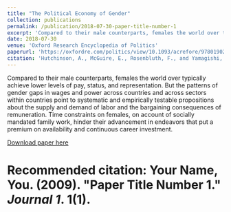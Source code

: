 ```yaml
---
title: "The Political Economy of Gender"
collection: publications
permalink: /publication/2018-07-30-paper-title-number-1
excerpt: 'Compared to their male counterparts, females the world over typically achieve lower levels of pay, status, and representation. But the patterns of gender gaps in wages and power across countries and across sectors within countries point to systematic and empirically testable propositions about the supply and demand of labor and the bargaining consequences of remuneration. Time constraints on females, on account of socially mandated family work, hinder their advancement in endeavors that put a premium on availability and continuous career investment.'
date: 2018-07-30
venue: 'Oxford Research Encyclopedia of Politics'
paperurl: 'https://oxfordre.com/politics/view/10.1093/acrefore/9780190228637.001.0001/acrefore-9780190228637-e-616'
citation: 'Hutchinson, A., McGuire, E., Rosenbluth, F., and Yamagishi, H. (2018). &quot;The Political Economy of Gender.&quot; <i>Oxford Research Encyclopedia of Politics</i>.'
---
```

Compared to their male counterparts, females the world over typically achieve lower levels of pay, status, and representation. But the patterns of gender gaps in wages and power across countries and across sectors within countries point to systematic and empirically testable propositions about the supply and demand of labor and the bargaining consequences of remuneration. Time constraints on females, on account of socially mandated family work, hinder their advancement in endeavors that put a premium on availability and continuous career investment.

[Download paper here](http://academicpages.github.io/files/paper1.pdf)

# Recommended citation: Your Name, You. (2009). "Paper Title Number 1." <i>Journal 1</i>. 1(1).